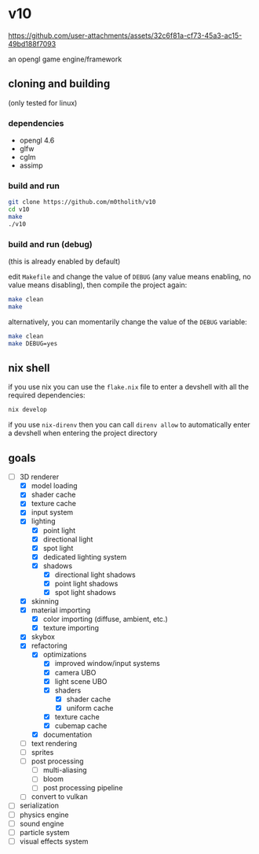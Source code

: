 # v10

https://github.com/user-attachments/assets/32c6f81a-cf73-45a3-ac15-49bd188f7093

an opengl game engine/framework
## cloning and building
(only tested for linux)
### dependencies
- opengl 4.6
- glfw
- cglm
- assimp
### build and run
```bash
git clone https://github.com/m0tholith/v10
cd v10
make
./v10
```
### build and run (debug)
(this is already enabled by default)

edit `Makefile` and change the value of `DEBUG` (any value means enabling, no value means disabling), then compile the project again:
```bash
make clean
make
```
alternatively, you can momentarily change the value of the `DEBUG` variable:
```bash
make clean
make DEBUG=yes
```
## nix shell
if you use nix you can use the `flake.nix` file to enter a devshell with all the required dependencies:
```bash
nix develop
```
if you use `nix-direnv` then you can call `direnv allow` to automatically enter a devshell when entering the project directory
## goals
- [ ] 3D renderer
    - [X] model loading
    - [X] shader cache
    - [X] texture cache
    - [X] input system
    - [X] lighting
        - [X] point light
        - [X] directional light
        - [X] spot light
        - [X] dedicated lighting system
        - [X] shadows
            - [X] directional light shadows
            - [X] point light shadows
            - [X] spot light shadows
    - [X] skinning
    - [X] material importing
        - [X] color importing (diffuse, ambient, etc.)
        - [X] texture importing
    - [X] skybox
    - [X] refactoring
        - [X] optimizations
            - [X] improved window/input systems
            - [X] camera UBO
            - [X] light scene UBO
            - [X] shaders
                - [X] shader cache
                - [X] uniform cache
            - [X] texture cache
            - [X] cubemap cache
        - [X] documentation
    - [ ] text rendering
    - [ ] sprites
    - [ ] post processing
        - [ ] multi-aliasing
        - [ ] bloom
        - [ ] post processing pipeline
    - [ ] convert to vulkan
- [ ] serialization
- [ ] physics engine
- [ ] sound engine
- [ ] particle system
- [ ] visual effects system
